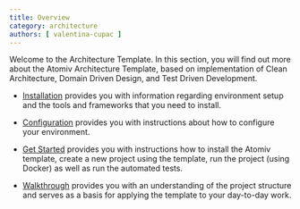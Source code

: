 ```yaml
---
title: Overview
category: architecture
authors: [ valentina-cupac ]
---
```


Welcome to the Architecture Template. In this section, you will find out more about the Atomiv Architecture Template, based on implementation of Clean Architecture, Domain Driven Design, and Test Driven Development.

* [Installation](https://atomiv.org/templates/dotnet/installation) provides you with information regarding environment setup and the tools and frameworks that you need to install.

* [Configuration](https://atomiv.org/templates/dotnet/configuration) provides you with instructions about how to configure your environment.

* [Get Started](https://atomiv.org/templates/dotnet/get-started) provides you with instructions how to install the Atomiv template, create a new project using the template, run the project (using Docker) as well as run the automated tests.

* [Walkthrough](https://atomiv.org/templates/dotnet/walkthrough) provides you with an understanding of the project structure and serves as a basis for applying the template to your day-to-day work.
